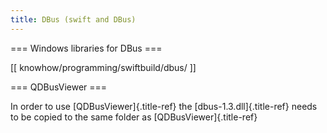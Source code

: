 ```yaml
---
title: DBus (swift and DBus)
---
```


=== Windows libraries for DBus ===

\[\[ knowhow/programming/swiftbuild/dbus/ \]\]

=== QDBusViewer ===

In order to use [QDBusViewer]{.title-ref} the [dbus-1.3.dll]{.title-ref}
needs to be copied to the same folder as [QDBusViewer]{.title-ref}
